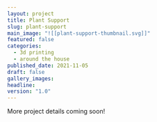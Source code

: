 ```yaml
---
layout: project
title: Plant Support
slug: plant-support
main_image: "![[plant-support-thumbnail.svg]]"
featured: false
categories:
  - 3d printing
  - around the house
published_date: 2021-11-05
draft: false
gallery_images: 
headline: 
version: "1.0"
---
```


More project details coming soon!